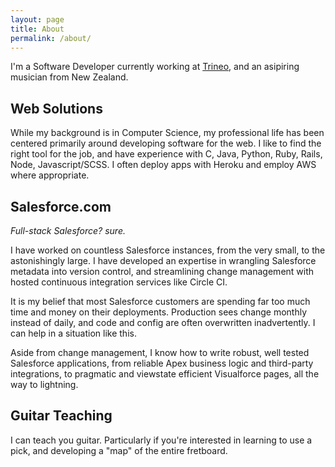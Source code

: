 ```yaml
---
layout: page
title: About
permalink: /about/
---
```


I'm a Software Developer currently working at [Trineo](https://www.trineo.com), and an asipiring musician from New Zealand.

## Web Solutions

While my background is in Computer Science, my professional life has been centered primarily around developing software for the web.
I like to find the right tool for the job, and have experience with C, Java, Python, Ruby, Rails, Node, Javascript/SCSS. I often deploy apps with Heroku and employ AWS where appropriate.

## Salesforce.com

_Full-stack Salesforce? sure._

I have worked on countless Salesforce instances, from the very small, to the astonishingly large. I have developed an expertise in wrangling Salesforce metadata into version control, and streamlining change management with hosted continuous integration services like Circle CI.

It is my belief that most Salesforce customers are spending far too much time and money on their deployments. Production sees change monthly instead of daily, and code and config are often overwritten inadvertently. I can help in a situation like this.

Aside from change management, I know how to write robust, well tested Salesforce applications, from reliable Apex business logic and third-party integrations, to pragmatic and viewstate efficient Visualforce pages, all the way to lightning.

## Guitar Teaching

I can teach you guitar. Particularly if you're interested in learning to use a pick, and developing a "map" of the entire fretboard.
